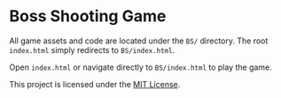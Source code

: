 # Boss Shooting Game

All game assets and code are located under the `BS/` directory. The root `index.html` simply redirects to `BS/index.html`.


Open `index.html` or navigate directly to `BS/index.html` to play the game.

This project is licensed under the [MIT License](LICENSE).
